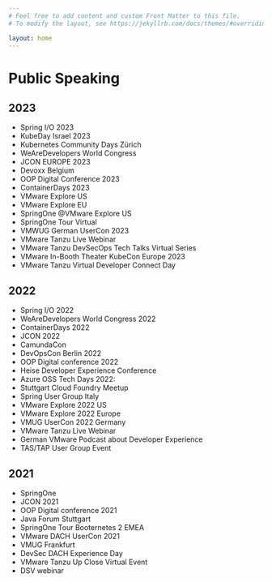 ```yaml
---
# Feel free to add content and custom Front Matter to this file.
# To modify the layout, see https://jekyllrb.com/docs/themes/#overriding-theme-defaults

layout: home
---
```


# Public Speaking

## 2023
- Spring I/O 2023
- KubeDay Israel 2023
- Kubernetes Community Days Zürich
- WeAreDevelopers World Congress
- JCON EUROPE 2023
- Devoxx Belgium
- OOP Digital Conference 2023
- ContainerDays 2023
- VMware Explore US
- VMware Explore EU
- SpringOne @VMware Explore US
- SpringOne Tour Virtual 
- VMWUG German UserCon 2023
- VMware Tanzu Live Webinar
- VMware Tanzu DevSecOps Tech Talks Virtual Series
- VMware In-Booth Theater KubeCon Europe 2023
- VMware Tanzu Virtual Developer Connect Day

## 2022
- Spring I/O 2022
- WeAreDevelopers World Congress 2022
- ContainerDays 2022
- JCON 2022
- CamundaCon
- DevOpsCon Berlin 2022
- OOP Digital conference 2022
- Heise Developer Experience Conference
- Azure OSS Tech Days 2022:
- Stuttgart Cloud Foundry Meetup
- Spring User Group Italy
- VMware Explore 2022 US
- VMware Explore 2022 Europe
- VMUG UserCon 2022 Germany
- VMware Tanzu Live Webinar
- German VMware Podcast about Developer Experience
- TAS/TAP User Group Event

## 2021
- SpringOne
- JCON 2021
- OOP Digital conference 2021
- Java Forum Stuttgart
- SpringOne Tour Booternetes 2 EMEA 
- VMware DACH UserCon 2021
- VMUG Frankfurt
- DevSec DACH Experience Day
- VMware Tanzu Up Close Virtual Event
- DSV webinar
